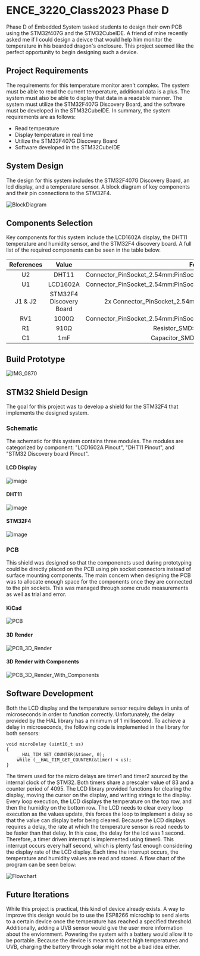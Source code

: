 # **ENCE_3220_Class2023 Phase D**
Phase D of Embedded System tasked students to design their own PCB using the STM32f407G and the STM32CubeIDE. A friend of mine recently asked me if I could design a deivce that would help him monitor the temperature in his bearded dragon's enclosure. This project seemed like the perfect opportunity to begin designing such a device. 

## Project Requirements
The requirements for this temperature monitor aren't complex. The system must be able to read the current temperature, additional data is a plus. The system must also be able to display that data in a readable manner. The system must utilize the STM32F407G Discovery Board, and the software must be developed in the STM32CubeIDE. In summary, the system requirements are as follows: 
- Read temperature
- Display temperature in real time
- Utilize the STM32F407G Discovery Board
- Software developed in the STM32CubeIDE

## System Design
The design for this system includes the STM32F407G Discovery Board, an lcd display, and a temperature sensor. A block diagram of key components and their pin connections to the STM32F4. 

![BlockDiagram](https://github.com/tobywerthan/ENCE_3220_Class2023/assets/55803740/67a1513a-c1a0-4130-bfb1-48bb881af1c0)

## Components Selection
Key components for this system include the LCD1602A display, the DHT11 temperature and humidity sensor, and the STM32F4 discovery board. A full list of the required components can be seen in the table below. 

| References  | Value       | Footprint   |
| :-----------: | :-----------: | :-----------: |
| U2 | DHT11 | Connector_PinSocket_2.54mm:PinSocket_1x03_P2.54mm_Vertical_SMD_Pin1Right |
| U1 | LCD1602A | Connector_PinSocket_2.54mm:PinSocket_1x16_P2.54mm_Vertical_SMD_Pin1Right |
| J1 & J2 | STM32F4 Discovery Board | 2x Connector_PinSocket_2.54mm:PinSocket_2x25_P2.54mm_Vertical |
| RV1 | 1000Ω | Connector_PinSocket_2.54mm:PinSocket_1x05_P2.54mm_Vertical_SMD_Pin1Right |
| R1 | 910Ω | Resistor_SMD:R_0603_1608Metric |
| C1 | 1mF | Capacitor_SMD:C_0603_1608Metric |

## Build Prototype

![IMG_0870](https://github.com/tobywerthan/ENCE_3220_Class2023/assets/55803740/7569cad7-967c-473b-aba5-546d0cd26ed9)

## STM32 Shield Design
The goal for this project was to develop a shield for the STM32F4 that implements the designed system. 

### Schematic
The schematic for this system contains three modules. The modules are categorized by component: "LCD1602A Pinout", "DHT11 Pinout", and "STM32 Discovery board Pinout". 

#### LCD Display

![image](https://github.com/tobywerthan/ENCE_3220_Class2023/assets/55803740/8fba1ba2-90f5-4654-acfb-c5c67ea91418)

#### DHT11

![image](https://github.com/tobywerthan/ENCE_3220_Class2023/assets/55803740/18c32273-0055-41af-b8e5-ca45f9912bb7)

#### STM32F4

![image](https://github.com/tobywerthan/ENCE_3220_Class2023/assets/55803740/5bc7af28-0ada-4f12-b00e-fd8c3a3ebd46)

### PCB
This shield was designed so that the componenets used during prototyping could be directly placed on the PCB using pin socket connectors instead of surface mounting components. The main concern when designing the PCB was to allocate enough space for the components once they are connected to the pin sockets. This was managed through some crude measurements as well as trial and error. 

#### KiCad

![PCB](https://github.com/tobywerthan/ENCE_3220_Class2023/assets/55803740/00986a72-d583-4c47-842b-e8ab2e83f396)

#### 3D Render

![PCB_3D_Render](https://github.com/tobywerthan/ENCE_3220_Class2023/assets/55803740/721ff4a9-9a1c-46c5-99fe-5079a9a311f5)

#### 3D Render with Components 

![PCB_3D_Render_With_Components](https://github.com/tobywerthan/ENCE_3220_Class2023/assets/55803740/7a041e28-2be2-4a8f-9380-b9b233bb2609)

## Software Development
Both the LCD display and the temperature sensor require delays in units of microseconds in order to function correctly. Unfortunately, the delay provided by the HAL library has a minimum of 1 millisecond. To achieve a delay in microseconds, the following code is implemented in the library for both sensors:
```
void microDelay (uint16_t us)
{
	__HAL_TIM_SET_COUNTER(&timer, 0);
	while (__HAL_TIM_GET_COUNTER(&timer) < us);
}
```
The timers used for the micro delays are timer1 and timer2 sourced by the internal clock of the STM32. Both timers share a prescaler value of 83 and a counter period of 4095. The LCD library provided functions for clearing the display, moving the cursor on the display, and writing strings to the display. Every loop execution, the LCD displays the temperature on the top row, and then the humidity on the bottom row. The LCD needs to clear every loop execution as the values update, this forces the loop to implement a delay so that the value can display befor being cleared. Because the LCD displays requires a delay, the rate at which the temperature sensor is read needs to be faster than that delay. In this case, the delay for the lcd was 1 second. Therefore, a timer driven interrupt is implemented using timer6. This interrupt occurs every half second, which is plenty fast enough considering the display rate of the LCD display. Each time the interrupt occurs, the temperature and humidity values are read and stored. A flow chart of the program can be seen below:

![Flowchart](https://github.com/tobywerthan/ENCE_3220_Class2023/assets/55803740/c28a7c41-6b64-42db-b7cd-be5866f3170b)

## Future Iterations

While this project is practical, this kind of device already exists. A way to improve this design would be to use the ESP8266 microchip to send alerts to a certain device once the temperature has reached a specified threshold. Additionally, adding a UVB sensor would give the user more information about the enviornment. Powering the system with a battery would allow it to be portable. Because the device is meant to detect high temperatures and UVB, charging the battery through solar might not be a bad idea either. 

